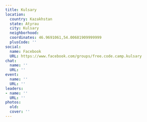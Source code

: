 ```yaml
---
title: Kulsary
location:
  country: Kazakhstan
  state: Atyrau
  city: Kulsary
  neighborhood: 
  coordinates: 46.9691061,54.00681909999999
  plusCode: ''
social:
  name: Facebook
  URL: https://www.facebook.com/groups/free.code.camp.kulsary
chat:
  name: ''
  URL: ''
event:
  name: ''
  URL: ''
leaders:
- name: ''
  URL: ''
photos:
  old: 
  cover: ''
---
```

